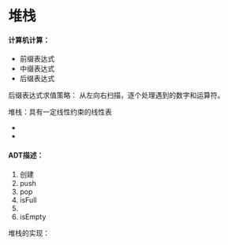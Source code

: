 # 堆栈

#### 计算机计算：
<ul>
<li>前缀表达式</li>
<li>中缀表达式</li>
<li>后缀表达式</li>
</ul>

后缀表达式求值策略：
从左向右扫描，逐个处理遇到的数字和运算符。



堆栈：具有一定线性约束的线性表

<ul>
<li></li>
<li></li>
</ul>


#### ADT描述：

<ol>
<li>创建</li>
<li>push</li>
<li>pop</li>
<li>isFull<li>
<li>isEmpty</li>
</ol>

堆栈的实现：
